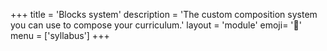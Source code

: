 +++
title = 'Blocks system'
description = 'The custom composition system you can use to compose your curriculum.'
layout = 'module'
emoji= '🔌'
menu = ['syllabus']
+++
